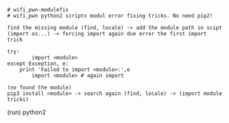 ```
# wifi_pwn-modulefix
# wifi_pwn python2 scripts modul error fixing tricks. No need pip2!
```
```
find the missing module (find, locale) -> add the module path in scipt (import os...) -> forcing import again due error the first import trick

try:
        import <module>
except Exception, e:
	print 'Failed to import <module>:',e
        import <module> # again import
	
(no found the module)
pip3 install <module> -> search again (find, locale) -> (import module tricks)
```

(run)
python2 <script>.py -h # --help
```
```
The only advantage of this is that it doesn't require any dependencies by default!

Some scripts won't work with this method either!
Solution: Download pip2 from source. Recommended use virtualenv in order to avoid other errors.
other info: https://stackoverflow.com/questions/46602880/importerror-no-module-named-scapy-all
```
